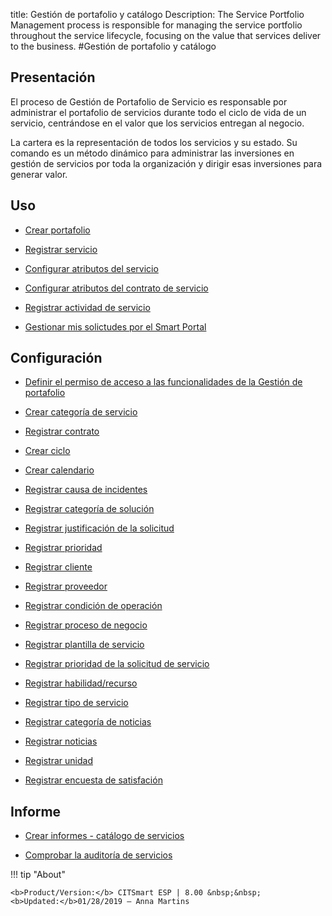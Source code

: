 title: Gestión de portafolio y catálogo
Description: The Service Portfolio Management process is responsible for managing the service portfolio throughout the service lifecycle, focusing on the value that services deliver to the business.
#Gestión de portafolio y catálogo

Presentación
----------------

El proceso de Gestión de Portafolio de Servicio es responsable por administrar el portafolio de servicios durante todo el ciclo de vida de un servicio, centrándose en el valor que los servicios entregan al negocio.

La cartera es la representación de todos los servicios y su estado. Su comando es un método dinámico para administrar las inversiones en gestión de servicios por toda la organización y dirigir esas inversiones para generar valor.

Uso
-------

- [Crear portafolio](/es-es/site/citsmart-esp-8/processes/portfolio-and-catalog/use/create-the-portfolio.html)

- [Registrar servicio](/es-es/site/citsmart-esp-8/processes/portfolio-and-catalog/use/register-a-service.html)

- [Configurar atributos del servicio](/es-es/site/citsmart-esp-8/processes/portfolio-and-catalog/use/configure-services-attributes.html)

- [Configurar atributos del contrato de servicio](/es-es/site/citsmart-esp-8/processes/portfolio-and-catalog/configuration/service-contract-attributes.html)

- [Registrar actividad de servicio](/es-es/citsmart-esp-8/processes/portfolio-and-catalog/use/register-service-activity.html)

- [Gestionar mis solictudes por el Smart Portal](/es-es/citsmart-esp-8/processes/portfolio-and-catalog/use/request-through-Smart-Portal.html)

Configuración
-----------------

- [Definir el permiso de acceso a las funcionalidades de la Gestión de portafolio](/es-es/site/citsmart-esp-8/initial-settings/access-settings/profile/portfolio-management.html)

- [Crear categoría de servicio](/es-es/site/citsmart-esp-8/processes/portfolio-and-catalog/configuration/create-service-category.html)

- [Registrar contrato](/es-es/site/citsmart-esp-8/processes/portfolio-and-catalog/configuration/register-contract.html)

- [Crear ciclo](/es-es/site/citsmart-esp-8/platform-administration/time/create-cycle.html)

- [Crear calendario](/es-es/site/citsmart-esp-8/platform-administration/time/create-calendar.html)

- [Registrar causa de incidentes](/es-es/site/citsmart-esp-8/processes/portfolio-and-catalog/configuration/register-cause-incidentes.html)

- [Registrar categoría de solución](/es-es/site/citsmart-esp-8/processes/portfolio-and-catalog/configuration/register-solution-category.html)

- [Registrar justificación de la solicitud](/es-es/site/citsmart-esp-8/processes/portfolio-and-catalog/configuration/register-request-justification.html)

- [Registrar prioridad](/es-es/site/citsmart-esp-8/processes/portfolio-and-catalog/configuration/register-priority.html)

- [Registrar cliente](/es-es/site/citsmart-esp-8/processes/portfolio-and-catalog/configuration/register-client.html)

- [Registrar proveedor](/es-es/site/citsmart-esp-8/processes/portfolio-and-catalog/configuration/register-provider.html)

- [Registrar condición de operación](/es-es/site/citsmart-esp-8/processes/portfolio-and-catalog/configuration/register-operating-condition.html)

- [Registrar proceso de negocio](/es-es/site/citsmart-esp-8/processes/portfolio-and-catalog/configuration/register-business-process.html)

- [Registrar plantilla de servicio](/es-es/site/citsmart-esp-8/processes/portfolio-and-catalog/configuration/register-service-template.html)

- [Registrar prioridad de la solicitud de servicio](/es-es/site/citsmart-esp-8/processes/portfolio-and-catalog/configuration/register-service-request-priority.html)

- [Registrar habilidad/recurso](/es-es/site/citsmart-esp-8/processes/portfolio-and-catalog/configuration/register-skill-resource.html)

- [Registrar tipo de servicio](/es-es/site/citsmart-esp-8/processes/portfolio-and-catalog/configuration/register-type-of-service.html)

- [Registrar categoría de noticias](/es-es/site/citsmart-esp-8/processes/portfolio-and-catalog/configuration/register-news-category.html)

- [Registrar noticias](/es-es/site/citsmart-esp-8/processes/portfolio-and-catalog/configuration/register-news.html)

- [Registrar unidad](/es-es/site/citsmart-esp-8/platform-administration/region-and-language/register-unit.html)

- [Registrar encuesta de satisfación](/es-es/site/citsmart-esp-8/processes/portfolio-and-catalog/configuration/register-satisfaction-survey.html)

Informe
----------

- [Crear informes - catálogo de servicios](/es-es/site/citsmart-esp-8/processes/portfolio-and-catalog/configuration/reports-service-catalog.html)

- [Comprobar la auditoría de servicios](/es-es/site/citsmart-esp-8/processes/portfolio-and-catalog/use/service-audit.htmlm)

!!! tip "About"

    <b>Product/Version:</b> CITSmart ESP | 8.00 &nbsp;&nbsp;
    <b>Updated:</b>01/28/2019 – Anna Martins
